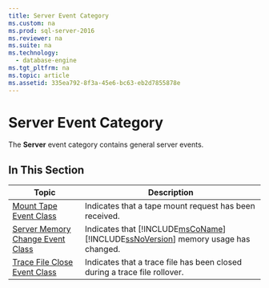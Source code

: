 ```yaml
---
title: Server Event Category
ms.custom: na
ms.prod: sql-server-2016
ms.reviewer: na
ms.suite: na
ms.technology: 
  - database-engine
ms.tgt_pltfrm: na
ms.topic: article
ms.assetid: 335ea792-8f3a-45e6-bc63-eb2d7855878e
---
```

# Server Event Category
  The **Server** event category contains general server events.  
  
## In This Section  
  
|Topic|Description|  
|-----------|-----------------|  
|[Mount Tape Event Class](../../Topics/TopicNameNotContainA/Mount-Tape-Event-Class.md)|Indicates that a tape mount request has been received.|  
|[Server Memory Change Event Class](../../Topics/TopicNameNotContainA/Server-Memory-Change-Event-Class.md)|Indicates that [!INCLUDE[msCoName](../../Token/Other/msCoName_md.md)] [!INCLUDE[ssNoVersion](../../Token/Other/ssNoVersion_md.md)] memory usage has changed.|  
|[Trace File Close Event Class](../../Topics/TopicNameNotContainA/Trace-File-Close-Event-Class.md)|Indicates that a trace file has been closed during a trace file rollover.|  
  
  